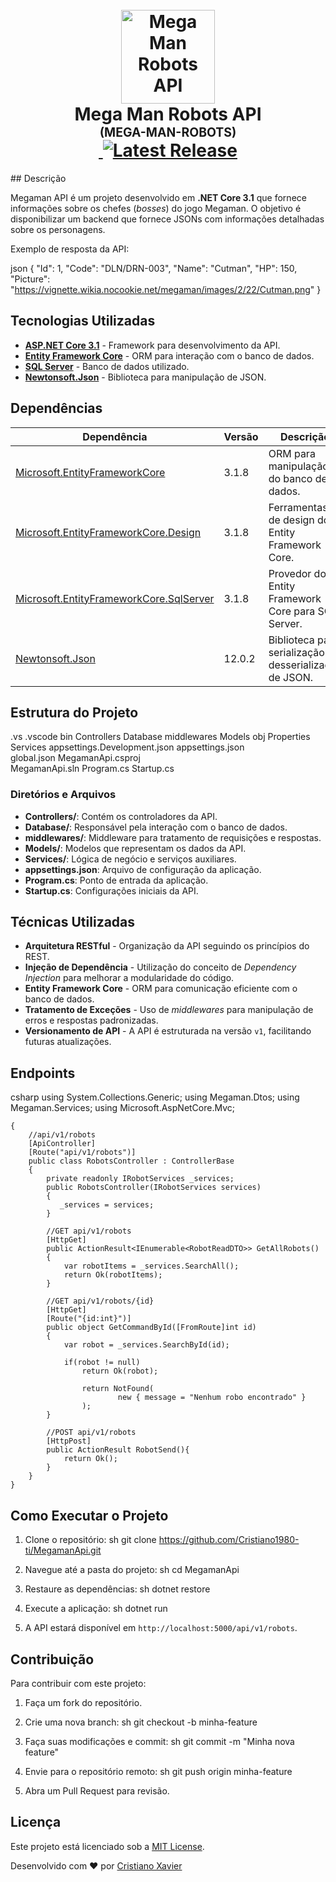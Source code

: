 <h1 align="center">
  <br />
  <img
    src="./_docs/assets/icon.png"
    alt="Mega Man Robots API"
    width="150"
  />
  <br />
  <b>Mega Man Robots API</b>
  <br />
  <sub
    ><sup><b>(MEGA-MAN-ROBOTS)</b></sup></sub
  >
  <br />
  <a
    href="https://github.com/felipeAguiarCode/MegaApiDotnetCore/actions/workflows/build.yml"
  >
    <img
      src="https://github.com/felipeAguiarCode/MegaApiDotnetCore/actions/workflows/build.yml/badge.svg"
      alt=""
    />
  </a>
  <a href="https://github.com/felipeAguiarCode/MegaApiDotnetCore/releases/latest">
    <img
      src="https://img.shields.io/github/v/release/felipeAguiarCode/MegaApiDotnetCore"
      alt="Latest Release"
    />
  </a>
</h1>
## Descrição

Megaman API é um projeto desenvolvido em **.NET Core 3.1** que fornece informações sobre os chefes (*bosses*) do jogo Megaman. O objetivo é disponibilizar um backend que fornece JSONs com informações detalhadas sobre os personagens.

Exemplo de resposta da API:

json
{
  "Id": 1,
  "Code": "DLN/DRN-003",
  "Name": "Cutman",
  "HP": 150,
  "Picture": "https://vignette.wikia.nocookie.net/megaman/images/2/22/Cutman.png"
}


## Tecnologias Utilizadas
- **[ASP.NET Core 3.1](https://dotnet.microsoft.com/en-us/download/dotnet/3.1)** - Framework para desenvolvimento da API.
- **[Entity Framework Core](https://docs.microsoft.com/en-us/ef/core/)** - ORM para interação com o banco de dados.
- **[SQL Server](https://www.microsoft.com/en-us/sql-server/sql-server-downloads)** - Banco de dados utilizado.
- **[Newtonsoft.Json](https://www.newtonsoft.com/json)** - Biblioteca para manipulação de JSON.

## Dependências

| Dependência | Versão | Descrição |
|--------------|---------|-------------|
| [Microsoft.EntityFrameworkCore](https://www.nuget.org/packages/Microsoft.EntityFrameworkCore/3.1.8) | 3.1.8 | ORM para manipulação do banco de dados. |
| [Microsoft.EntityFrameworkCore.Design](https://www.nuget.org/packages/Microsoft.EntityFrameworkCore.Design/3.1.8) | 3.1.8 | Ferramentas de design do Entity Framework Core. |
| [Microsoft.EntityFrameworkCore.SqlServer](https://www.nuget.org/packages/Microsoft.EntityFrameworkCore.SqlServer/3.1.8) | 3.1.8 | Provedor do Entity Framework Core para SQL Server. |
| [Newtonsoft.Json](https://www.nuget.org/packages/Newtonsoft.Json/12.0.2) | 12.0.2 | Biblioteca para serialização e desserialização de JSON. |

## Estrutura do Projeto


.vs
.vscode
bin
Controllers
Database
middlewares
Models
obj
Properties
Services
appsettings.Development.json
appsettings.json  
global.json
MegamanApi.csproj  
MegamanApi.sln
Program.cs
Startup.cs


### Diretórios e Arquivos

- **Controllers/**: Contém os controladores da API.
- **Database/**: Responsável pela interação com o banco de dados.
- **middlewares/**: Middleware para tratamento de requisições e respostas.
- **Models/**: Modelos que representam os dados da API.
- **Services/**: Lógica de negócio e serviços auxiliares.
- **appsettings.json**: Arquivo de configuração da aplicação.
- **Program.cs**: Ponto de entrada da aplicação.
- **Startup.cs**: Configurações iniciais da API.

## Técnicas Utilizadas

- **Arquitetura RESTful** - Organização da API seguindo os princípios do REST.
- **Injeção de Dependência** - Utilização do conceito de *Dependency Injection* para melhorar a modularidade do código.
- **Entity Framework Core** - ORM para comunicação eficiente com o banco de dados.
- **Tratamento de Exceções** - Uso de *middlewares* para manipulação de erros e respostas padronizadas.
- **Versionamento de API** - A API é estruturada na versão `v1`, facilitando futuras atualizações.

## Endpoints

csharp
using System.Collections.Generic;
using Megaman.Dtos;
using Megaman.Services;
using Microsoft.AspNetCore.Mvc;


```namespace Megaman.Controllers
{
    //api/v1/robots
    [ApiController]
    [Route("api/v1/robots")]
    public class RobotsController : ControllerBase
    {
        private readonly IRobotServices _services;
        public RobotsController(IRobotServices services)
        {
           _services = services;
        }

        //GET api/v1/robots
        [HttpGet] 
        public ActionResult<IEnumerable<RobotReadDTO>> GetAllRobots()
        {
            var robotItems = _services.SearchAll();
            return Ok(robotItems);
        }

        //GET api/v1/robots/{id}
        [HttpGet]
        [Route("{id:int}")]
        public object GetCommandById([FromRoute]int id)
        {   
            var robot = _services.SearchById(id);

            if(robot != null)
                return Ok(robot);
            
                return NotFound( 
                        new { message = "Nenhum robo encontrado" }
                );
        }

        //POST api/v1/robots
        [HttpPost]
        public ActionResult RobotSend(){
            return Ok();
        }
    }
}
```

## Como Executar o Projeto

1. Clone o repositório:
   sh
   git clone https://github.com/Cristiano1980-ti/MegamanApi.git
   
2. Navegue até a pasta do projeto:
   sh
   cd MegamanApi
   
3. Restaure as dependências:
   sh
   dotnet restore
   
4. Execute a aplicação:
   sh
   dotnet run
   
5. A API estará disponível em `http://localhost:5000/api/v1/robots`.

## Contribuição

Para contribuir com este projeto:
1. Faça um fork do repositório.
2. Crie uma nova branch:
   sh
   git checkout -b minha-feature
   
3. Faça suas modificações e commit:
   sh
   git commit -m "Minha nova feature"
   
4. Envie para o repositório remoto:
   sh
   git push origin minha-feature
   
5. Abra um Pull Request para revisão.

## Licença

Este projeto está licenciado sob a [MIT License](LICENSE).


Desenvolvido com ❤️ por [Cristiano Xavier](https://github.com/Cristiano1980-ti)

